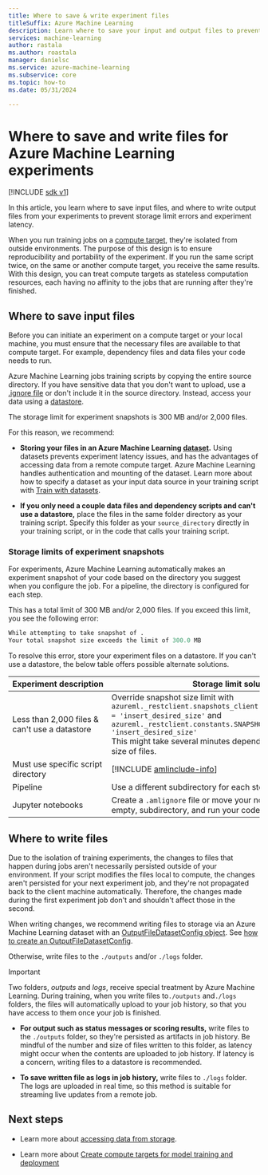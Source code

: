```yaml
---
title: Where to save & write experiment files
titleSuffix: Azure Machine Learning
description: Learn where to save your input and output files to prevent storage limitation errors and experiment latency.
services: machine-learning
author: rastala
ms.author: roastala
manager: danielsc
ms.service: azure-machine-learning
ms.subservice: core
ms.topic: how-to
ms.date: 05/31/2024

---
```

# Where to save and write files for Azure Machine Learning experiments
[!INCLUDE [sdk v1](../includes/machine-learning-sdk-v1.md)]

In this article, you learn where to save input files, and where to write output files from your experiments to prevent storage limit errors and experiment latency.

When you run training jobs on a [compute target](../concept-compute-target.md), they're isolated from outside environments. The purpose of this design is to ensure reproducibility and portability of the experiment. If you run the same script twice, on the same or another compute target, you receive the same results. With this design, you can treat compute targets as stateless computation resources, each having no affinity to the jobs that are running after they're finished.

## Where to save input files

Before you can initiate an experiment on a compute target or your local machine, you must ensure that the necessary files are available to that compute target. For example, dependency files and data files your code needs to run.

Azure Machine Learning jobs training scripts by copying the entire source directory. If you have sensitive data that you don't want to upload, use a [.ignore file](how-to-save-write-experiment-files.md#storage-limits-of-experiment-snapshots) or don't include it in the source directory. Instead, access your data using a [datastore](/python/api/azureml-core/azureml.data).

The storage limit for experiment snapshots is 300 MB and/or 2,000 files.

For this reason, we recommend:

* **Storing your files in an Azure Machine Learning [dataset](/python/api/azureml-core/azureml.data).** Using datasets prevents experiment latency issues, and has the advantages of accessing data from a remote compute target. Azure Machine Learning handles authentication and mounting of the dataset. Learn more about how to specify a dataset as your input data source in your training script with [Train with datasets](how-to-train-with-datasets.md).

* **If you only need a couple data files and dependency scripts and can't use a datastore,** place the files in the same folder directory as your training script. Specify this folder as your `source_directory` directly in your training script, or in the code that calls your training script.

<a name="limits"></a>

### Storage limits of experiment snapshots

For experiments, Azure Machine Learning automatically makes an experiment snapshot of your code based on the directory you suggest when you configure the job. For a pipeline, the directory is configured for each step.

This has a total limit of 300 MB and/or 2,000 files. If you exceed this limit, you see the following error:

```Python
While attempting to take snapshot of .
Your total snapshot size exceeds the limit of 300.0 MB
```

To resolve this error, store your experiment files on a datastore. If you can't use a datastore, the below table offers possible alternate solutions.

Experiment&nbsp;description|Storage limit solution
---|---
Less than 2,000 files & can't use a datastore| Override snapshot size limit with <br> `azureml._restclient.snapshots_client.SNAPSHOT_MAX_SIZE_BYTES = 'insert_desired_size'` and `azureml._restclient.constants.SNAPSHOT_MAX_SIZE_BYTES = 'insert_desired_size'`<br> This might take several minutes depending on the number and size of files.
Must use specific script directory| [!INCLUDE [amlinclude-info](../includes/machine-learning-amlignore-gitignore.md)]
Pipeline|Use a different subdirectory for each step
Jupyter notebooks| Create a `.amlignore` file or move your notebook into a new, empty, subdirectory, and run your code again.

## Where to write files

Due to the isolation of training experiments, the changes to files that happen during jobs aren't necessarily persisted outside of your environment. If your script modifies the files local to compute, the changes aren't persisted for your next experiment job, and they're not propagated back to the client machine automatically. Therefore, the changes made during the first experiment job don't and shouldn't affect those in the second.

When writing changes, we recommend writing files to storage via an Azure Machine Learning dataset with an [OutputFileDatasetConfig object](/python/api/azureml-core/azureml.data.output_dataset_config.outputfiledatasetconfig). See [how to create an OutputFileDatasetConfig](how-to-train-with-datasets.md#where-to-write-training-output).

Otherwise, write files to the `./outputs` and/or `./logs` folder.

> [!IMPORTANT]
> Two folders, *outputs* and *logs*, receive special treatment by Azure Machine Learning. During training, when you write files to`./outputs` and`./logs` folders, the files will automatically upload to your job history, so that you have access to them once your job is finished.

* **For output such as status messages or scoring results,** write files to the `./outputs` folder, so they're persisted as artifacts in job history. Be mindful of the number and size of files written to this folder, as latency might occur when the contents are uploaded to job history. If latency is a concern, writing files to a datastore is recommended.

* **To save written file as logs in job history,** write files to `./logs` folder. The logs are uploaded in real time, so this method is suitable for streaming live updates from a remote job.

## Next steps

* Learn more about [accessing data from storage](how-to-access-data.md).

* Learn more about [Create compute targets for model training and deployment](../how-to-create-attach-compute-studio.md)
